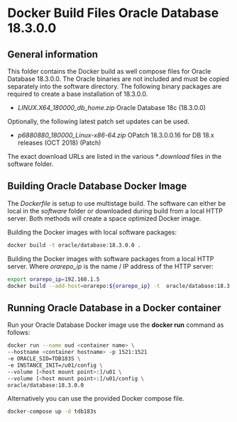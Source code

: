 # Docker Build Files Oracle Database 18.3.0.0

## General information

This folder contains the Docker build as well compose files for Oracle Database 18.3.0.0. The Oracle binaries are not included and must be copied separately into the software directory. The following binary packages are required to create a base installation of 18.3.0.0.

* *LINUX.X64_180000_db_home.zip* Oracle Database 18c (18.3.0.0)

Optionally, the following latest patch set updates can be used.

* *p6880880_180000_Linux-x86-64.zip* OPatch 18.3.0.0.16 for DB 18.x releases (OCT 2018) (Patch)

The exact download URLs are listed in the various **.download* files in the software folder.

## Building Oracle Database Docker Image

The *Dockerfile* is setup to use multistage build. The software can either be local in the *software* folder or downloaded during build from a local HTTP server. Both methods will create a space optimized Docker image.

Building the Docker images with local software packages:

```bash
docker build -t oracle/database:18.3.0.0 .
```

Building the Docker images with software packages from a local HTTP server. Where *orarepo_ip* is the name / IP address of the HTTP server:

```bash
export orarepo_ip=192.168.1.5
docker build --add-host=orarepo:${orarepo_ip} -t  oracle/database:18.3.0.0 .
```

## Running Oracle Database in a Docker container

Run your Oracle Database Docker image use the **docker run** command as follows:

```bash
docker run --name oud <container name> \
--hostname <container hostname> -p 1521:1521 
-e ORACLE_SID=TDB183S \
-e INSTANCE_INIT=/u01/config \
--volume [<host mount point>:]/u01 \
--volume [<host mount point>:]/u01/config \
oracle/database:18.3.0.0
```

Alternatively you can use the provided Docker compose file.

```bash
docker-compose up -d tdb183s
```